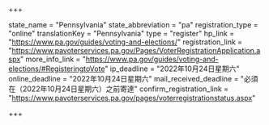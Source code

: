 +++

state_name = "Pennsylvania"
state_abbreviation = "pa"
registration_type = "online"
translationKey = "Pennsylvania"
type = "register"
hp_link = "https://www.pa.gov/guides/voting-and-elections/"
registration_link = "https://www.pavoterservices.pa.gov/Pages/VoterRegistrationApplication.aspx"
more_info_link = "https://www.pa.gov/guides/voting-and-elections/#RegisteringtoVote"
ip_deadline = "2022年10月24日星期六"
online_deadline = "2022年10月24日星期六"
mail_received_deadline = "必須在（2022年10月24日星期六）之前寄達"
confirm_registration_link = "https://www.pavoterservices.pa.gov/pages/voterregistrationstatus.aspx"

+++